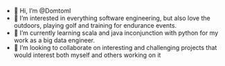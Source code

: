 - 👋 Hi, I’m @Domtoml
- 👀 I’m interested in everything software engineering, but also love the outdoors, playing golf and training for endurance events.
- 🌱 I’m currently learning scala and java inconjunction with python for my work as a big data engineer.
- 💞️ I’m looking to collaborate on interesting and challenging projects that would interest both myself and others working on it
<!---
Domtoml/Domtoml is a ✨ special ✨ repository because its `README.md` (this file) appears on your GitHub profile.
You can click the Preview link to take a look at your changes.
--->
